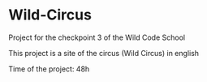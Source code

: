 # Wild-Circus
Project for the checkpoint 3 of the Wild Code School

This project is a site of the circus (Wild Circus) in english

Time of the project: 48h
